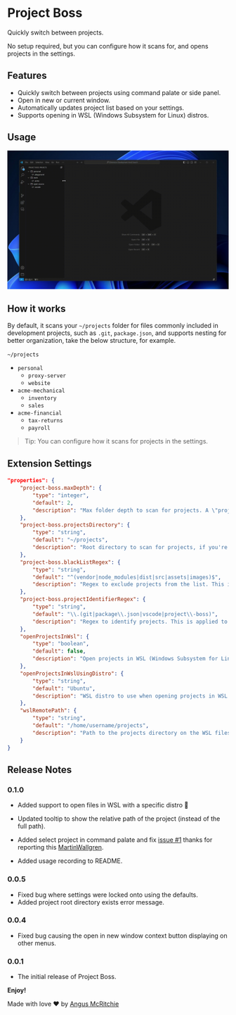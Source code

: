 # Project Boss
Quickly switch between projects.

No setup required, but you can configure how it scans for, and opens projects in the settings.

## Features
* Quickly switch between projects using command palate or side panel.
* Open in new or current window.
* Automatically updates project list based on your settings.
* Supports opening in WSL (Windows Subsystem for Linux) distros.

## Usage
![](./images/usage-recording.gif)

## How it works
By default, it scans your `~/projects` folder for files commonly included in development projects, such as `.git`, `package.json`, and supports nesting for better organization, take the below structure, for example.

`~/projects`
* `personal`
  * `proxy-server`
  * `website`
* `acme-mechanical`
  * `inventory`
  * `sales`
* `acme-financial`
  * `tax-returns`
  * `payroll`


> Tip: You can configure how it scans for projects in the settings.

## Extension Settings
``` json
"properties": {
    "project-boss.maxDepth": {
        "type": "integer",
        "default": 2,
        "description": "Max folder depth to scan for projects. A \"project\" is a folder that contains a .git folder or a .vscode folder."
    },
    "project-boss.projectsDirectory": {
        "type": "string",
        "default": "~/projects",
        "description": "Root directory to scan for projects, if you're using WSL, we recommend opening the path on Windows file explorer, navigating to the WSL project path and copy it from the address bar."
    },
    "project-boss.blackListRegex": {
        "type": "string",
        "default": "^(vendor|node_modules|dist|src|assets|images)$",
        "description": "Regex to exclude projects from the list. This is applied to the full path of the project."
    },
    "project-boss.projectIdentifierRegex": {
        "type": "string",
        "default": "\\.(git|package\\.json|vscode|project\\-boss)",
        "description": "Regex to identify projects. This is applied to the full path of the project."
    },
    "openProjectsInWsl": {
        "type": "boolean",
        "default": false,
        "description": "Open projects in WSL (Windows Subsystem for Linux)."
    },
    "openProjectsInWslUsingDistro": {
        "type": "string",
        "default": "Ubuntu",
        "description": "WSL distro to use when opening projects in WSL."
    },
    "wslRemotePath": {
        "type": "string",
        "default": "/home/username/projects",
        "description": "Path to the projects directory on the WSL filesystem (used when openProjectsInWsl in enabled)."
    }
}
```

## Release Notes

### 0.1.0
* Added support to open files in WSL with a specific distro 🥳
* Updated tooltip to show the relative path of the project (instead of the full path).

* Added select project in command palate and fix [issue #1](https://github.com/angus-mcritchie/project-boss/issues/1) thanks for reporting this [MartinWallgren](https://github.com/MartinWallgren).
* Added usage recording to README.

### 0.0.5
* Fixed bug where settings were locked onto using the defaults.
* Added project root directory exists error message.

### 0.0.4
* Fixed bug causing the open in new window context button displaying on other menus.

### 0.0.1
* The initial release of Project Boss.

**Enjoy!**


Made with love ❤️ by [Angus McRitchie](https://github.com/angus-mcritchie)
